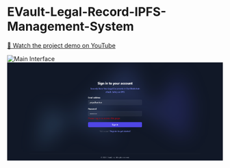 # EVault-Legal-Record-IPFS-Management-System
[🎥 Watch the project demo on YouTube](https://youtu.be/HPXpVJBqgs4)

![Main Interface](https://raw.githubusercontent.com/yourusername/yourrepository/main/screenshot1.png)
![Login](https://github.com/Sivanesan-Ayyanar/EVault-Legal-Record-IPFS-Management-System/blob/main/E-Vault%20Screenshots/Login.png)


